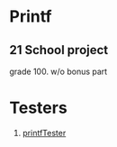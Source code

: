 # Printf

## 21 School project

grade 100. w/o bonus part

# Testers

1. [printfTester](https://github.com/Tripouille/printfTester)
